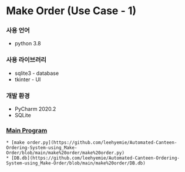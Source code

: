 # Make Order (Use Case - 1)

### 사용 언어
* python 3.8

### 사용 라이브러리
* sqlite3 - database
* tkinter - UI

### 개발 환경
* PyCharm 2020.2
* SQLite 



### [Main Program](https://github.com/leehyemie/Automated-Canteen-Ordering-System-using_Make-Order/tree/main/make%20order)
```
* [make order.py](https://github.com/leehyemie/Automated-Canteen-Ordering-System-using_Make-Order/blob/main/make%20order/make%20order.py)
* [DB.db](https://github.com/leehyemie/Automated-Canteen-Ordering-System-using_Make-Order/blob/main/make%20order/DB.db)

```
